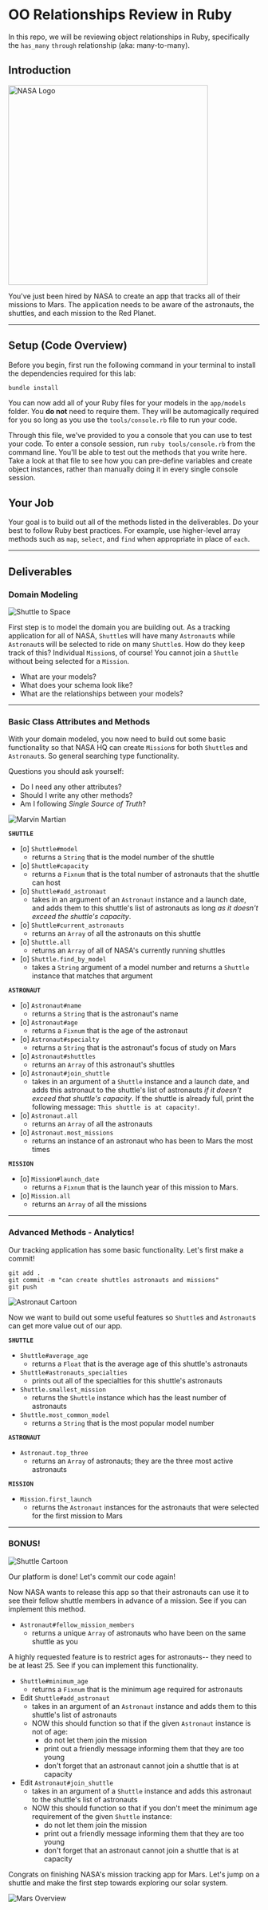 
OO Relationships Review in Ruby
==============

In this repo, we will be reviewing object relationships in Ruby, specifically the `has_many` `through` relationship (aka: many-to-many).

## Introduction

<img src="http://www.spitzer.caltech.edu/spitzer15/images/NASASelfies_Icon.png?1534553315" alt="NASA Logo" width="400"/>

You've just been hired by NASA to create an app that tracks all of their missions to Mars. The application needs to be aware of the astronauts, the shuttles, and each mission to the Red Planet.

---

## Setup (Code Overview)

Before you begin, first run the following command in your terminal to install the dependencies required for this lab:

```sh
bundle install
```

You can now add all of your Ruby files for your models in the `app/models` folder. You **do not** need to require them. They will be automagically required for you so long as you use the `tools/console.rb` file to run your code.

Through this file, we've provided to you a console that you can use to test your code. To enter a console session, run `ruby tools/console.rb` from the command line. You'll be able to test out the methods that you write here. Take a look at that file to see how you can pre-define variables and create object instances, rather than manually doing it in every single console session.

## Your Job

Your goal is to build out all of the methods listed in the deliverables. Do your best to follow Ruby best practices. For example, use higher-level array methods such as `map`, `select`, and `find` when appropriate in place of `each`.

---

## Deliverables

### Domain Modeling

![Shuttle to Space](https://media.giphy.com/media/RHBHqdYBUmmkw/giphy.gif)

First step is to model the domain you are building out. As a tracking application for all of NASA, `Shuttle`s will have many `Astronaut`s while `Astronaut`s will be selected to ride on many `Shuttle`s. How do they keep track of this? Individual `Mission`s, of course! You cannot join a `Shuttle` without being selected for a `Mission`.

* What are your models?
* What does your schema look like?
* What are the relationships between your models?

---

### Basic Class Attributes and Methods

With your domain modeled, you now need to build out some basic functionality so that NASA HQ can create `Mission`s for both `Shuttle`s and `Astronaut`s. So general searching type functionality.

Questions you should ask yourself:

* Do I need any other attributes?
* Should I write any other methods?
* Am I following *Single Source of Truth*?

![Marvin Martian](https://media.giphy.com/media/5h7nwwMJdNpxoWxmlh/giphy-downsized.gif)

**`SHUTTLE`**

- [o] `Shuttle#model`
  * returns a `String` that is the model number of the shuttle
- [o] `Shuttle#capacity`
  * returns a `Fixnum` that is the total number of astronauts that the shuttle can host
- [o] `Shuttle#add_astronaut`
  * takes in an argument of an `Astronaut` instance and a launch date, and adds them to this shuttle's list of astronauts as long _as it doesn't exceed the shuttle's capacity_.
- [o] `Shuttle#current_astronauts`
  * returns an `Array` of all the astronauts on this shuttle
- [o] `Shuttle.all`
  * returns an `Array` of all of NASA's currently running shuttles
- [o] `Shuttle.find_by_model`
  * takes a `String` argument of a model number and returns a `Shuttle` instance that matches that argument

**`ASTRONAUT`**

- [o] `Astronaut#name`
  * returns a `String` that is the astronaut's name
- [o] `Astronaut#age`
  * returns a `Fixnum` that is the age of the astronaut
- [o] `Astronaut#specialty`
  * returns a `String` that is the astronaut's focus of study on Mars
- [o] `Astronaut#shuttles`
  * returns an `Array` of this astronaut's shuttles
- [o] `Astronaut#join_shuttle`
  * takes in an argument of a `Shuttle` instance and a launch date, and adds this astronaut to the shuttle's list of astronauts _if it doesn't exceed that shuttle's capacity_. If the shuttle is already full, print the following message: `This shuttle is at capacity!`.
- [o] `Astronaut.all`
  * returns an `Array` of all the astronauts
- [o] `Astronaut.most_missions`
  * returns an instance of an astronaut who has been to Mars the most times

**`MISSION`**

- [o] `Mission#launch_date`
  * returns a `Fixnum` that is the launch year of this mission to Mars.
- [o] `Mission.all`
  * returns an `Array` of all the missions

---

### Advanced Methods - Analytics!

Our tracking application has some basic functionality. Let's first make a commit!

```
git add .
git commit -m "can create shuttles astronauts and missions"
git push
```

![Astronaut Cartoon](https://media.giphy.com/media/xT8qBhrlNooHBYR9f2/giphy.gif)

Now we want to build out some useful features so `Shuttle`s and `Astronaut`s can get more value out of our app.

**`SHUTTLE`**

* `Shuttle#average_age`
  * returns a `Float` that is the average age of this shuttle's astronauts
* `Shuttle#astronauts_specialties`
  * prints out all of the specialties for this shuttle's astronauts
* `Shuttle.smallest_mission`
  * returns the `Shuttle` instance which has the least number of astronauts
* `Shuttle.most_common_model`
  * returns a `String` that is the most popular model number

**`ASTRONAUT`**

* `Astronaut.top_three`
  * returns an `Array` of astronauts; they are the three most active astronauts

**`MISSION`**

* `Mission.first_launch`
  * returns the `Astronaut` instances for the astronauts that were selected for the first mission to Mars

---

### BONUS!

![Shuttle Cartoon](https://media.giphy.com/media/l4FGC3dPGy2VJJsIw/giphy-downsized.gif)

Our platform is done! Let's commit our code again!

Now NASA wants to release this app so that their astronauts can use it to see their fellow shuttle members in advance of a mission. See if you can implement this method.

* `Astronaut#fellow_mission_members`
  * returns a unique `Array` of astronauts who have been on the same shuttle as you

A highly requested feature is to restrict ages for astronauts-- they need to be at least 25. See if you can implement this functionality.

* `Shuttle#minimum_age`
  * returns a `Fixnum` that is the minimum age required for astronauts
* Edit `Shuttle#add_astronaut`
  * takes in an argument of an `Astronaut` instance and adds them to this shuttle's list of astronauts
  * NOW this should function so that if the given `Astronaut` instance is not of age:
    * do not let them join the mission
    * print out a friendly message informing them that they are too young
    * don't forget that an astronaut cannot join a shuttle that is at capacity
* Edit `Astronaut#join_shuttle`
  * takes in an argument of a `Shuttle` instance and adds this astronaut to the shuttle's list of astronauts
  * NOW this should function so that if you don't meet the minimum age requirement of the given `Shuttle` instance:
    * do not let them join the mission
    * print out a friendly message informing them that they are too young
    * don't forget that an astronaut cannot join a shuttle that is at capacity

Congrats on finishing NASA's mission tracking app for Mars. Let's jump on a shuttle and make the first step towards exploring our solar system.

![Mars Overview](https://media.giphy.com/media/3oriNWIJQ1EK6GQ9gY/giphy-downsized.gif)
